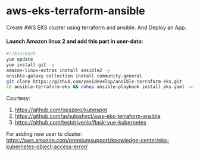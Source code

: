 # aws-eks-terraform-ansible
Create AWS EKS cluster using terraform and ansible. And Deploy an App.

#### Launch Amazon linux 2 and add this part in user-data:

```bash
#!/bin/bash
yum update
yum install git -y
amazon-linux-extras install ansible2 -y
ansible-galaxy collection install community.general
git clone https://github.com/yesidevelop/ansible-terraform-eks.git
cd ansible-terraform-eks && nohup ansible-playbook install_eks.yaml -vv &
```

Courtesy:
1. https://github.com/opszero/kubespot
2. https://github.com/ashutoshvct/aws-eks-terraform-ansible
3. https://github.com/testdrivenio/flask-vue-kubernetes


For adding new user to cluster:
https://aws.amazon.com/premiumsupport/knowledge-center/eks-kubernetes-object-access-error/
